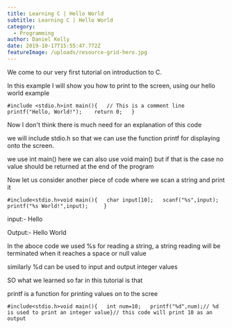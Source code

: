 ```yaml
---
title: Learning C | Hello World
subtitle: Learning C | Hello World
category:
  - Programming
author: Daniel Kelly
date: 2019-10-17T15:55:47.772Z
featureImage: /uploads/resource-grid-hero.jpg
---
```

We come to our very first tutorial on introduction to C.

In this example I will show you how to print to the screen, using our hello world example

```
#include <stdio.h>int main(){   // This is a comment line    printf("Hello, World!");    return 0;   }
```

Now I don't think there is much need for an explanation of this code

we will include stdio.h so that we can use the function printf for displaying onto the screen.

we use int main() here we can also use void main() but if that is the case no value should be returned at the end of the program

Now let us consider another piece of code where we scan a string and print it

```
#include<stdio.h>void main(){   char input[10];   scanf("%s",input);   printf("%s World!",input);     }
```

input:- Hello

Output:- Hello World

In the aboce code we used %s for reading a string, a string reading will be terminated when it reaches a space or null value

similarly %d can be used to input and output integer values

SO what we learned so far in this tutorial is that

printf is a function for printing values on to the scree

```
#include<stdio.h>void main(){   int num=10;   printf("%d",num);// %d is used to print an integer value}// this code will print 10 as an output
```

